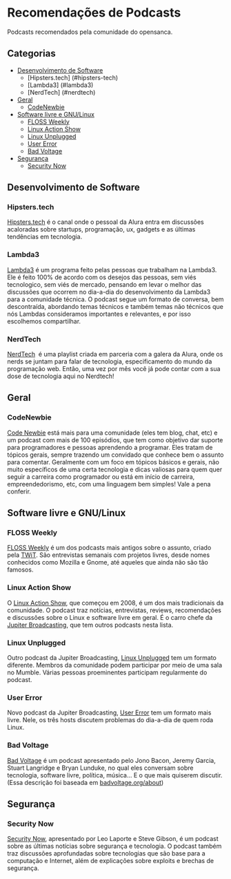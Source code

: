 # Recomendações de Podcasts

Podcasts recomendados pela comunidade do opensanca.

## Categorias

- [Desenvolvimento de Software](#software-development)
  - [Hipsters.tech] (#hipsters-tech)
  - [Lambda3] (#lambda3)
  - [NerdTech] (#nerdtech)
- [Geral](#geral)
  - [CodeNewbie](#code-newbie)
- [Software livre e GNU/Linux](#sf-gnu-linux)
  - [FLOSS Weekly](#floss-weekly)
  - [Linux Action Show](#linux-action-show)
  - [Linux Unplugged](#linux-unplugged)
  - [User Error](#user-error)
  - [Bad Voltage](#bad-voltage)
- [Segurança](#segurança)
  - [Security Now](#security-now)


## <a name="software-development" /> Desenvolvimento de Software

### <a name="hipsters-tech" /> Hipsters.tech
[Hipsters.tech](http://hipsters.tech/) é o canal onde o pessoal da Alura entra em discussões acaloradas sobre startups, programação, ux, gadgets e as últimas tendências em tecnologia.

### <a name="lambda3" />  Lambda3

[Lambda3](https://blog.lambda3.com.br/tag/podcast/)  é um programa feito pelas pessoas que trabalham na Lambda3. Ele é feito 100% de acordo com os desejos das pessoas, sem viés tecnologico, sem viés de mercado, pensando em levar o melhor das discussões que ocorrem no dia-a-dia do desenvolvimento da Lambda3 para a comunidade técnica. O podcast segue um formato de conversa, bem descontraída, abordando temas técnicos e também temas não técnicos que nós Lambdas consideramos importantes e relevantes, e por isso escolhemos compartilhar.

### <a name="nerdtech" />  NerdTech

[NerdTech](https://jovemnerd.com.br/playlist/nerdtech/)  é uma playlist criada em parceria com a galera da Alura, onde os nerds se juntam para falar de tecnologia, especificamento do mundo da programação web. Então, uma vez por mês você já pode contar com a sua dose de tecnologia aqui no Nerdtech!

## Geral

### <a name="code-newbie" /> CodeNewbie

[Code Newbie](http://www.codenewbie.org/) está mais para uma comunidade (eles tem blog, chat, etc) e um podcast com mais de 100 episódios, que tem como objetivo dar suporte para programadores e pessoas aprendendo a programar. Eles tratam de tópicos gerais, sempre trazendo um convidado que conhece bem o assunto para comentar. Geralmente com um foco em tópicos básicos e gerais, não muito específicos de uma certa tecnologia e dicas valiosas para quem quer seguir a carreira como programador ou está em início de carreira, empreendedorismo, etc, com uma linguagem bem simples! Vale a pena conferir.

## <a name="sf-gnu-linux" /> Software livre e GNU/Linux

### <a name="floss-weekly" /> FLOSS Weekly

[FLOSS Weekly](http://twit.tv/floss/) é um dos podcasts mais antigos sobre o
assunto, criado pela [TWiT](http://twit.tv/). São entrevistas semanais com
projetos livres, desde nomes conhecidos como Mozilla e Gnome, até aqueles que
ainda não são tão famosos.

### <a name="linux-action-show"> Linux Action Show

O [Linux Action
Show](http://www.jupiterbroadcasting.com/tag/linux-action-show/), que começou
em 2008, é um dos mais tradicionais da comunidade. O podcast traz notícias,
entrevistas, reviews, recomendações e discussões sobre o Linux e software livre
em geral. É o carro chefe da [Jupiter
Broadcasting](http://www.jupiterbroadcasting.com/), que tem outros podcasts
nesta lista.

### <a name="linux-unplugged"> Linux Unplugged

Outro podcast da Jupiter Broadcasting, [Linux
Unplugged](http://www.jupiterbroadcasting.com/tag/linux-unplugged/) tem um
formato diferente. Membros da comunidade podem participar por meio de uma sala
no Mumble. Várias pessoas proeminentes participam regularmente do podcast.

### <a name="user-error"> User Error

Novo podcast da Jupiter Broadcasting, [User
Error](http://www.jupiterbroadcasting.com/show/error/) tem um formato mais
livre. Nele, os três hosts discutem problemas do dia-a-dia de quem roda Linux.

### <a name="bad-voltage"> Bad Voltage

[Bad Voltage](http://www.badvoltage.org/) é um podcast apresentado pelo Jono
Bacon, Jeremy Garcia, Stuart Langridge e Bryan Lunduke, no qual eles conversam
sobre tecnologia, software livre, política, música… E o que mais quiserem
discutir. (Essa descrição foi baseada em
[badvoltage.org/about](http://www.badvoltage.org/about/))

## Segurança

### <a name="security-now" /> Security Now

[Security Now](https://twit.tv/shows/security-now), apresentado por Leo Laporte
e Steve Gibson, é um podcast sobre as últimas notícias sobre segurança e
tecnologia. O podcast também traz discussões aprofundadas sobre tecnologias que
são base para a computação e Internet, além de explicações sobre exploits e
brechas de segurança.
